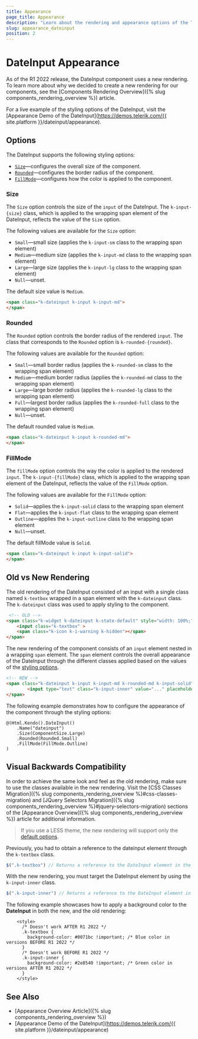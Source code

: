 ```yaml
---
title: Appearance
page_title: Appearance
description: "Learn about the rendering and appearance options of the Telerik UI DateInput for {{ site.framework }}."
slug: appearance_dateinput
position: 2
---
```


# DateInput Appearance

As of the R1 2022 release, the DateInput component uses a new rendering. To learn more about why we decided to create a new rendering for our components, see the [Components Rendering Overview]({% slug components_rendering_overview %}) article.

For a live example of the styling options of the DateInput, visit the [Appearance Demo of the DateInput](https://demos.telerik.com/{{ site.platform }}/dateinput/appearance).

## Options

The DateInput supports the following styling options:

- [`Size`](#size)—configures the overall size of the component.
- [`Rounded`](#rounded)—configures the border radius of the component.
- [`FillMode`](#fillmode)—configures how the color is applied to the component.

### Size

The `Size` option controls the size of the `input` of the DateInput. The `k-input-{size}` class, which is applied to the wrapping span element of the DateInput, reflects the value of the `Size` option.

The following values are available for the `Size` option:

- `Small`—small size (applies the `k-input-sm` class to the wrapping span element)
- `Medium`—medium size (applies the `k-input-md` class to the wrapping span element)
- `Large`—large size (applies the `k-input-lg` class to the wrapping span element)
- `Null`—unset.

The default size value is `Medium`.

```html
<span class="k-dateinput k-input k-input-md">
</span>
``` 

### Rounded

The `Rounded` option controls the border radius of the rendered `input`. The class that corresponds to the `Rounded` option is `k-rounded-{rounded}`.

The following values are available for the `Rounded` option:

- `Small`—small border radius (applies the `k-rounded-sm` class to the wrapping span element)
- `Medium`—medium border radius (applies the `k-rounded-md` class to the wrapping span element)
- `Large`—large border radius (applies the `k-rounded-lg` class to the wrapping span element)
- `Full`—largest border radius (applies the `k-rounded-full` class to the wrapping span element)
- `Null`—unset.

The default rounded value is `Medium`.

```html
<span class="k-dateinput k-input k-rounded-md">
</span>
```

### FillMode

The `fillMode` option controls the way the color is applied to the rendered `input`. The `k-input-{fillMode}` class, which is applied to the wrapping span element of the DateInput, reflects the value of the `FillMode` option.

The following values are available for the `FillMode` option:

- `Solid`—applies the `k-input-solid` class to the wrapping span element
- `Flat`—applies the `k-input-flat` class to the wrapping span element
- `Outline`—applies the `k-input-outline` class to the wrapping span element
- `Null`—unset.

The default fillMode value is `Solid`.

```html
<span class="k-dateinput k-input k-input-solid">
</span>
```

## Old vs New Rendering

The old rendering of the DateInput consisted of an input with a single class named `k-textbox` wrapped in a span element with the `k-dateinput` class. The `k-dateinput` class was used to apply styling to the component. 

```html
 <!-- OLD -->
<span class="k-widget k-dateinput k-state-default" style="width: 100%;">
    <input class="k-textbox" >
    <span class="k-icon k-i-warning k-hidden"></span>
</span>
```

The new rendering of the component consists of an `input` element nested in a wrapping `span` element. The `span` element controls the overall appearance of the DateInput through the different classes applied based on the values of the [styling options](#options). 

```html
<!-- NEW -->
<span class="k-dateinput k-input k-input-md k-rounded-md k-input-solid">
        <input type="text" class="k-input-inner" value="..." placeholder="..." />  
</span>
```

The following example demonstrates how to configure the appearance of the component through the styling options:

    @(Html.Kendo().DateInput()
        .Name("dateinput")
        .Size(ComponentSize.Large)
        .Rounded(Rounded.Small)
        .FillMode(FillMode.Outline)
    )

## Visual Backwards Compatibility

In order to achieve the same look and feel as the old rendering, make sure to use the classes available in the new rendering. Visit the [CSS Classes Migration]({% slug components_rendering_overview %}#css-classes-migration) and [JQuery Selectors Migration]({% slug components_rendering_overview %}#jquery-selectors-migration) sections of the [Appearance Overview]({% slug components_rendering_overview %}) article for additional information.

> If you use a LESS theme, the new rendering will support only the [default options](#options).

Previously, you had to obtain a reference to the dateinput element through the `k-textbox` class.

```javascript
$(".k-textbox") // Returns a reference to the DateInput element in the old rendering.
```

With the new rendering, you must target the DateInput element by using the `k-input-inner` class.

```javascript
$(".k-input-inner") // Returns a reference to the DateInput element in the new rendering.
```

The following example showcases how to apply a background color to the **DateInput** in both the new, and the old rendering:

```
    <style>
      /* Doesn't work AFTER R1 2022 */
      .k-textbox {
        background-color: #0071bc !important; /* Blue color in versions BEFORE R1 2022 */
      }
      /* Doesn't work BEFORE R1 2022 */
      .k-input-inner {
        background-color: #2e8540 !important; /* Green color in versions AFTER R1 2022 */
      }
    </style>
```

## See Also

* [Appearance Overview Article]({% slug components_rendering_overview %})
* [Appearance Demo of the DateInput](https://demos.telerik.com/{{ site.platform }}/dateinput/appearance)
